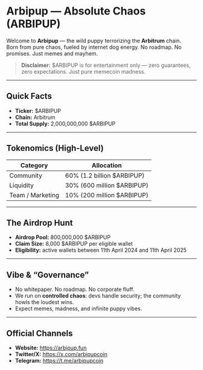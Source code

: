 # Arbipup — Absolute Chaos (ARBIPUP)

Welcome to **Arbipup** — the wild puppy terrorizing the **Arbitrum** chain.  
Born from pure chaos, fueled by internet dog energy. No roadmap. No promises. Just memes and mayhem.

> **Disclaimer:** $ARBIPUP is for entertainment only — zero guarantees, zero expectations. Just pure memecoin madness.

---

##  Quick Facts

- **Ticker:** $ARBIPUP  
- **Chain:** Arbitrum  
- **Total Supply:** 2,000,000,000 $ARBIPUP

---

## Tokenomics (High-Level)

| Category           | Allocation            |
|--------------------|------------------------|
| Community          | 60% (1.2 billion $ARBIPUP) |
| Liquidity          | 30% (600 million $ARBIPUP) |
| Team / Marketing   | 10% (200 million $ARBIPUP) |

---

## The Airdrop Hunt

- **Airdrop Pool:** 800,000,000 $ARBIPUP  
- **Claim Size:** 8,000 $ARBIPUP per eligible wallet  
- **Eligibility:** active wallets between 11th April 2024 and 11th April 2025
---

## Vibe & “Governance”

- No whitepaper. No roadmap. No corporate fluff.  
- We run on **controlled chaos**: devs handle security; the community howls the loudest wins.  
- Expect memes, madness, and infinite puppy vibes.

---

##  Official Channels

- **Website:** https://arbipup.fun  
- **Twitter/X:** https://x.com/arbipupcoin  
- **Telegram:** https://t.me/arbipupcoin  
